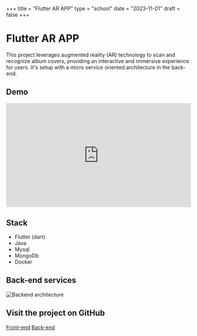+++
title = "Flutter AR APP"
type = "school"
date = "2023-11-01"
draft = false
+++

# Flutter AR APP



This project leverages augmented reality (AR) technology to scan and recognize album covers, providing an interactive and immersive experience for users. It's setup with a micro service oriented architecture in the back-end.

## Demo

<div style="position: relative; padding-bottom: 56.25%; height: 0; overflow: hidden; max-width: 100%; background: #000;">
    <iframe 
        src="https://www.youtube.com/embed/_TtoYqGPrBk" 
        title="Orange Pi mousetrap demo" 
        frameborder="0" 
        allow="accelerometer; autoplay; clipboard-write; encrypted-media; gyroscope; picture-in-picture; web-share" 
        referrerpolicy="strict-origin-when-cross-origin" 
        allowfullscreen 
        style="position: absolute; top: 0; left: 0; width: 100%; height: 100%;">
    </iframe>
</div>


## Stack
- Flutter (dart)
- Java
- Mysql
- MongoDb
- Docker

## Back-end services
![Backend architecture](../../photos/backend_arapp.jpg)


## Visit the project on GitHub
[Front-end](https://github.com/r0831281/APFront)
[Back-end](https://github.com/maartenwilloque/APBack)